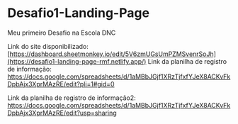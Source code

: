 # Desafio1-Landing-Page
Meu primeiro Desafio na Escola DNC

Link do site disponibilizado: [https://dashboard.sheetmonkey.io/edit/5V6zmUGsUmPZMSvenrSoJh](https://desafio1-landing-page-rmf.netlify.app/)
Link da planilha de registro de informação: https://docs.google.com/spreadsheets/d/1aMBbJGjf1XRzTjfxfYJeX8ACKvFkDpbAjx3XprMAzRE/edit?pli=1#gid=0

Link da planilha de registro de informação2: https://docs.google.com/spreadsheets/d/1aMBbJGjf1XRzTjfxfYJeX8ACKvFkDpbAjx3XprMAzRE/edit?usp=sharing
